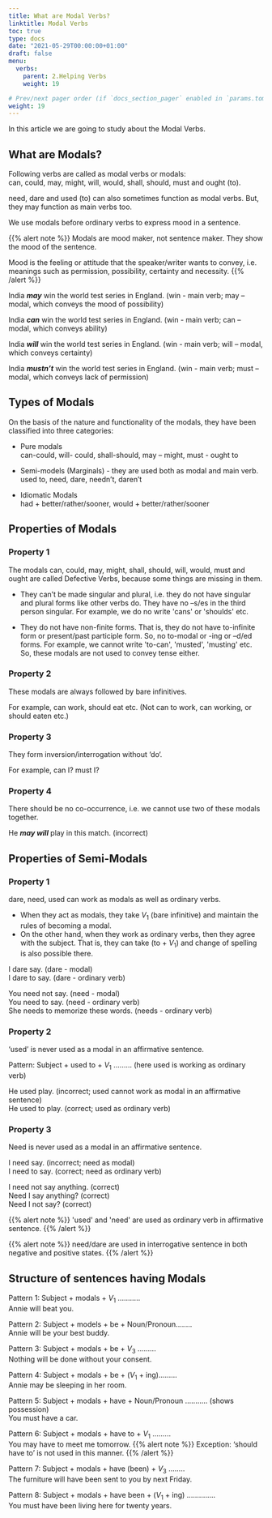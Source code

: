 ```yaml
---
title: What are Modal Verbs? 
linktitle: Modal Verbs  
toc: true
type: docs
date: "2021-05-29T00:00:00+01:00"
draft: false
menu:
  verbs:
    parent: 2.Helping Verbs
    weight: 19

# Prev/next pager order (if `docs_section_pager` enabled in `params.toml`)
weight: 19
---
```


In this article we are going to study about the Modal Verbs. 

## What are Modals?

Following verbs are called as modal verbs or modals: <br>
can, could, may, might, will, would, shall, should, must and ought (to). 

need, dare and used (to) can also sometimes function as modal verbs. But, they may function as main verbs too. 

We use modals before ordinary verbs to express mood in a sentence.

{{% alert note %}}
Modals are mood maker, not sentence maker. They show the mood of the sentence. 

Mood is the feeling or attitude that the speaker/writer wants to convey, i.e. meanings such as permission, possibility, certainty and necessity. 
{{% /alert %}}

India ***may*** win the world test series in England. (win - main verb; may – modal, which conveys the mood of possibility)

India ***can*** win the world test series in England. (win - main verb; can – modal, which conveys ability)

India ***will*** win the world test series in England. (win - main verb; will – modal, which conveys certainty)

India ***mustn’t*** win the world test series in England. (win - main verb; must – modal, which conveys lack of permission)


## Types of Modals 

On the basis of the nature and functionality of the modals, they have been classified into three categories:

* Pure modals	<br>
can-could, will- could, shall-should, may – might, must - ought to

* Semi-models (Marginals) - they are used both as modal and main verb. <br>
used to, need, dare, needn’t, daren’t

* Idiomatic Modals <br>
had + better/rather/sooner, would + better/rather/sooner


## Properties of Modals 

### Property 1

The modals can, could, may, might, shall, should, will, would, must and ought are called Defective Verbs, because some things are missing in them. 

* They can’t be made singular and plural, i.e. they do not have singular and plural forms like other verbs do. They have no –s/es in the third person singular. For example, we do no write 'cans' or 'shoulds' etc. 

* They do not have non-finite forms. That is, they do not have to-infinite form or present/past participle form. So, no to-modal or -ing or –d/ed forms. For example, we cannot write 'to-can', 'musted', 'musting' etc. So, these modals are not used to convey tense either. 

### Property 2

These modals are always followed by bare infinitives.  

For example, can work, should eat etc. (Not can to work, can working, or should eaten etc.) 

### Property 3

They form inversion/interrogation without ‘do‘.

For example, can I? must I?

### Property 4

There should be no co-occurrence, i.e. we cannot use two of these modals together. 

He ***<span class="mak-text-color-incorrect">may will</span>*** play in this match. (incorrect)

<!-- Commented out for ebook sake -->
<!-- ### Property 5

We use 'not' after a modal to make it negative. 

He ***should not*** go.

I ***dare not*** say.

He ***need not*** go.

I ***could not*** attend the class.  -->


## Properties of Semi-Modals  

### Property 1

dare, need, used can work as modals as well as ordinary verbs. 

* When they act as modals, they take $V_1$ (bare infinitive) and maintain the rules of becoming a modal. 
* On the other hand, when they work as ordinary verbs, then they agree with the subject. That is, they can take (to + $V_1$) and change of spelling is also possible there. 

I dare say. (dare - modal) <br>
I dare to say. (dare - ordinary verb)

You need not say. (need - modal) <br>
You need to say. (need - ordinary verb) <br>
She needs to memorize these words. (needs - ordinary verb) 

<!-- He used not go. (used - modal) <br>
He used to go. (used - ordinary verb) -->

### Property 2 

‘used’ is never used as a modal in an affirmative sentence. 

Pattern: Subject + used to + $V_1$ ......... (here used is working as ordinary verb)

He used play. (incorrect; used cannot work as modal in an affirmative sentence) <br>
He used to play. (correct; used as ordinary verb)

<!-- Used he go? (correct) <br>
He used not go. (correct) <br> -->
<!-- Used he not go? (correct)  -->

### Property 3

Need is never used as a modal in an affirmative sentence. 

I need say. (incorrect; need as modal) <br>
I need to say. (correct; need as ordinary verb)

I need not say anything. (correct) <br>
Need I say anything? (correct) <br>
Need I not say? (correct) 

{{% alert note %}}
'used' and 'need' are used as ordinary verb in affirmative sentence.
{{% /alert %}} 

{{% alert note %}}
need/dare are used in interrogative sentence in both negative and positive states.
{{% /alert %}}


## Structure of sentences having Modals 

Pattern 1: Subject + modals + $V_1$ ........... <br>
Annie will beat you. 

Pattern 2: Subject + models + be + Noun/Pronoun........ <br>
Annie will be your best buddy. 

Pattern 3: Subject + modals + be + $V_3$ ......... <br>
Nothing will be done without your consent.

Pattern 4: Subject + modals + be + ($V_1$ + ing)......... <br>
Annie may be sleeping in her room.

Pattern 5: Subject + modals + have + Noun/Pronoun ........... (shows possession) <br>
You must have a car.

Pattern 6: Subject + modals + have to + $V_1$ ......... <br>
You may have to meet me tomorrow.
{{% alert note %}}
Exception: ‘should have to’ is not used in this manner.
{{% /alert %}}

Pattern 7: Subject + modals + have (been) + $V_3$ ........ <br>
The furniture will have been sent to you by next Friday.

Pattern 8: Subject + modals + have been + ($V_1$ + ing) .............. <br>
You must have been living here for twenty years.

<!-- Commented out for ebook sake -->
<!-- Pattern 9: Subject + modals + have + Noun/Pronoun + $V_3$ ............... (we use this structure when we are getting the work done by someone else) <br>
I will have my hair cut. 

Pattern 10: Subject + modal + have + had + Noun/Pronoun + $V_3$ ........ <br>
He must have had his leg amputated.

Pattern 11: Subject + modal + have + had + to + $V_1$ <br>
He may have had to resign.  -->

